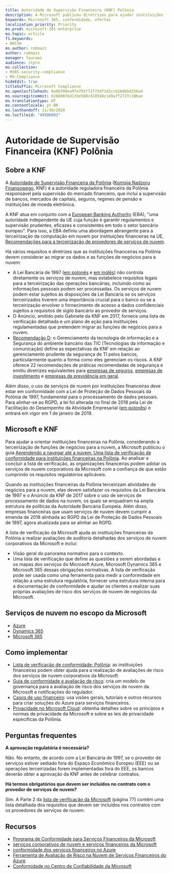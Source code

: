 ```yaml
---
title: Autoridade de Supervisão Financeira (KNF) Polônia
description: A Microsoft publicou diretrizes para ajudar instituições financeiras na Polônia a adotar a nuvem.
keywords: Microsoft 365, conformidade, ofertas
localization_priority: Priority
ms.prod: microsoft-365-enterprise
ms.topic: article
f1.keywords:
- NOCSH
ms.author: robmazz
author: robmazz
manager: laurawi
audience: itpro
ms.collection:
- M365-security-compliance
- MS-Compliance
hideEdit: true
titleSuffix: Microsoft Compliance
ms.openlocfilehash: 6a9bf00ea9fe791f72f73df1d1ccb16d6bd256ed
ms.sourcegitcommit: 626b0076d133e588cd28598c149a7f272fc18bae
ms.translationtype: HT
ms.contentlocale: pt-BR
ms.lasthandoff: 11/30/2020
ms.locfileid: "49506093"
---
```

# <a name="financial-supervision-authority-knf-poland"></a>Autoridade de Supervisão Financeira (KNF) Polônia

## <a name="about-the-knf"></a>Sobre a KNF

A [Autoridade de Supervisão Financeira da Polônia](https://www.knf.gov.pl/en/) ([Komisja Nadzoru Finansowego](https://www.knf.gov.pl/), KNF) é a autoridade reguladora financeira da Polônia responsável pela supervisão do mercado financeiro, que inclui a supervisão de bancos, mercados de capitais, seguros, regimes de pensão e instituições de moeda eletrônica.

A KNF atua em conjunto com a [European Banking Authority](https://eba.europa.eu/about-us) (EBA), "uma autoridade independente da UE cuja função é garantir regulamentos e supervisão prudentes, eficazes e consistentes em todo o setor bancário europeu". Para isso, a EBA definiu uma abordagem abrangente para a terceirização da computação em nuvem por instituições financeiras na UE, [Recomendações para a terceirização de provedores de serviços de nuvem](https://eba.europa.eu/documents/10180/2170121/Final+draft+Recommendations+on+Cloud+Outsourcing+%28EBA-Rec-2017-03%29.pdf/5fa5cdde-3219-4e95-946d-0c0d05494362).

Há vários requisitos e diretrizes que as instituições financeiras na Polônia devem considerar ao migrar os dados e as funções de negócios para a nuvem:

- A Lei Bancária de 1997 ([em polonês](https://www.nbp.pl/akty_prawne/ustawa_o_nbp/ustawa_o_nbp.pdf) e [em inglês](https://www.nbp.pl/en/aktyprawne/thebankingact.pdf)) não controla diretamente os serviços de nuvem, mas estabelece requisitos legais para a terceirização das operações bancárias, incluindo como as informações pessoais podem ser processadas. Os serviços de nuvem podem estar sujeitos às disposições da Lei Bancária se os serviços terceirizados tiverem uma importância crucial para o banco ou se a terceirização envolver o fornecimento de acesso a dados confidenciais sujeitos a requisitos de sigilo bancário ao provedor de serviços.
- O Anúncio, emitido pelo Gabinete da KNF em 2017, fornece uma lista de verificação detalhada e um plano de ação para instituições regulamentadas que pretendem migrar as funções de negócios para a nuvem.
- [Recomendação D](https://www.knf.gov.pl/knf/en/komponenty/img/Recommendation_D_44255.pdf): o Gerenciamento da tecnologia de informação e a Segurança do ambiente bancário das TIC (Tecnologias da informação e comunicação) define as expectativas da KNF em relação ao gerenciamento prudente da segurança de TI pelos bancos, particularmente quanto a forma como eles gerenciam os riscos. A KNF oferece 22 recomendações de práticas recomendadas de segurança e emitiu diretrizes equivalentes para [empresas de seguros](https://www.knf.gov.pl/knf/en/komponenty/img/knf_136041_KNF_IT_Guidelines_for_Insurance_41850.pdf), [empresas de investimento](https://www.knf.gov.pl/knf/en/komponenty/img/knf_158416_Wytyczne_IT_firmy_inwestycyjne_eng_47464.pdf) e [empresas de previdência em geral](https://www.knf.gov.pl/knf/en/komponenty/img/knf_136042_KNF_IT_Guidelines_for_Pensions_41851.pdf).

Além disso, o uso de serviços de nuvem por instituições financeiras deve estar em conformidade com a Lei de Proteção de Dados Pessoais da Polônia de 1997, fundamental para o processamento de dados pessoais. Para alinhar-se ao RGPD, a lei foi alterada no final de 2018 pela Lei de Facilitação do Desempenho da Atividade Empresarial ([em polonês](https://orka.sejm.gov.pl/proc7.nsf/ustawy/2606_u.htm)) e entrará em vigor em 1 de janeiro de 2019.

## <a name="microsoft-and-the-knf"></a>Microsoft e KNF

Para ajudar a orientar instituições financeiras na Polônia, considerando a terceirização de funções de negócios para a nuvem, a Microsoft publicou o guia [Aprendendo a navegar até a nuvem: Uma lista de verificação de conformidade para instituições financeiras na Polônia](https://aka.ms/FinServ-Guide-Poland). Ao analisar e concluir a lista de verificação, as organizações financeiras podem adotar os serviços de nuvem corporativos da Microsoft com a confiança de que estão cumprindo os requisitos regulatórios aplicáveis.

Quando as instituições financeiras da Polônia terceirizam atividades de negócios para a nuvem, elas devem satisfazer os requisitos da Lei Bancária de 1997 e o Anúncio da KNF de 2017 sobre o uso de serviços de processamento de dados na nuvem, os quais se enquadram na ampla estrutura de políticas da Autoridade Bancária Europeia. Além disso, empresas financeiras que usam serviços de nuvem devem cumprir a emenda de 2018 alinhada ao RGPD da Lei de Proteção de Dados Pessoais de 1997, agora atualizada para se alinhar ao RGPD.

A lista de verificação da Microsoft ajuda as instituições financeiras da Polônia a realizar avaliações de auditoria detalhadas dos serviços de nuvem corporativos da Microsoft e inclui:

- Visão geral do panorama normativo para o contexto.
- Uma lista de verificação que define as questões a serem abordadas e os mapas dos serviços do Microsoft Azure, Microsoft Dynamics 365 e Microsoft 365 dessas obrigações normativas. A lista de verificação pode ser usada como uma ferramenta para medir a conformidade em relação a uma estrutura regulatória, fornecer uma estrutura interna para a documentação de conformidade e ajudar os clientes a realizar suas próprias avaliações de risco dos serviços de nuvem de negócios da Microsoft.

## <a name="microsoft-in-scope-cloud-services"></a>Serviços de nuvem no escopo da Microsoft

- [Azure](https://aka.ms/AzureCompliance)
- [Dynamics 365](https://aka.ms/d365-compliance-list)
- [Microsoft 365](https://aka.ms/o365-compliance-framework)

## <a name="how-to-implement"></a>Como implementar

- [Lista de verificação de conformidade: Polônia](https://aka.ms/FinServ-Guide-Poland): as instituições financeiras podem obter ajuda para a realização de avaliações de risco dos serviços de nuvem corporativos da Microsoft.
- [Guia de conformidade e avaliação de risco](https://aka.ms/RiskGovernanceGuide): cria um modelo de governança para a avaliação de risco dos serviços de nuvem da Microsoft e notificações do regulador.
- [Casos de uso financeiro](https://docs.microsoft.com/azure/industry/financial/): usa visões gerais, tutoriais e outros recursos para criar soluções do Azure para serviços financeiros.
- [Privacidade no Microsoft Cloud](https://aka.ms/MCSPrivacy): obtenha detalhes sobre os princípios e normas de privacidade da Microsoft e sobre as leis de privacidade específicas da Polônia.

## <a name="frequently-asked-questions"></a>Perguntas frequentes

**A aprovação regulatória é necessária?**

Não. No entanto, de acordo com a Lei Bancária de 1997, se o provedor de serviços estiver sediado fora do Espaço Econômico Europeu (EEE) ou se operações terceirizadas forem implementadas fora do EEE, os bancos deverão obter a aprovação da KNF antes de celebrar contratos.

**Há termos obrigatórios que devem ser incluídos no contrato com o provedor de serviços de nuvem?**

Sim. A Parte 2 da [lista de verificação da Microsoft](https://aka.ms/FinServ-Guide-Poland) (página 77) contém uma lista detalhada dos requisitos que devem ser incluídos nos contratos com os provedores de serviços de nuvem.

## <a name="resources"></a>Recursos

- [Programa de Conformidade para Serviços Financeiros da Microsoft](https://aka.ms/FSCP-Print)
- [ serviços corporativos de nuvem e serviços financeiros da Microsoft ](https://www.microsoft.com/trustcenter/cloudservices/financialservices)
- [conformidade dos serviços financeiros no Azure](https://azure.microsoft.com/resources/videos/azurecon-2015-financial-services-compliance-in-azure/)
- [Ferramenta de Avaliação de Risco na Nuvem de Serviços Financeiros do Azure](https://servicetrust.microsoft.com/ViewPage/FFIECBlueprint?command=Download&downloadType=Document&downloadId=079a1973-711a-428f-9312-9ddd290cff7b&docTab=c726d5c0-2d1e-11e8-a485-57140ec19669_PaaS)
- [Conformidade no Centro de Confiabilidade da Microsoft](https://www.microsoft.com/trust-center/compliance/compliance-overview)
